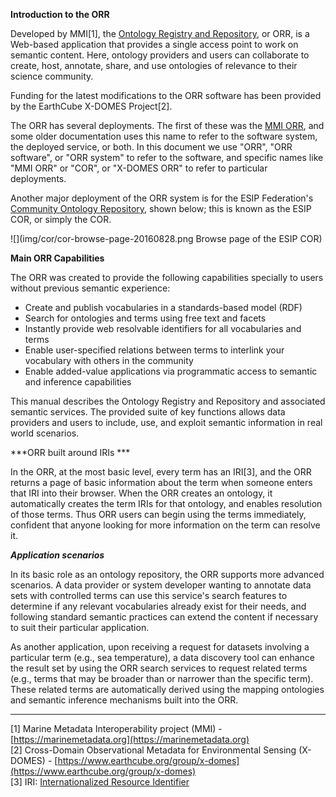 **Introduction to the ORR**

Developed by MMI[1], the [Ontology Registry and Repository](http://github.com/mmisw), or ORR, is a Web-based application 
that provides a single access point to work on semantic content. Here, ontology providers and users can collaborate 
to create, host, annotate, share, and use ontologies of relevance to their science community.

Funding for the latest modifications to the ORR software has been provided by the EarthCube X-DOMES Project[2].

The ORR has several deployments. The first of these was the [MMI ORR](https://mmisw.org), and some older 
documentation uses this name to refer to the software system, the deployed service, or both.
In this document we use "ORR", "ORR software", or "ORR system" to refer to the software, 
and specific names like "MMI ORR" or "COR", or "X-DOMES ORR" to refer to particular deployments.

Another major deployment of the ORR system is for the ESIP Federation's [Community Ontology
Repository](http://cor.esipfed.org), shown below; this is known as the ESIP COR, or simply the COR.

![](img/cor/cor-browse-page-20160828.png Browse page of the ESIP COR)

**Main ORR Capabilities**

The ORR was created to provide the following capabilities 
specially to users without previous semantic experience:

*   Create and publish vocabularies in a standards-based model (RDF)
*   Search for ontologies and terms using free text and facets
*   Instantly provide web resolvable identifiers for all vocabularies and terms
*   Enable user-specified relations between terms to interlink your vocabulary with others in the community
*   Enable added-value applications via programmatic access to semantic and inference capabilities 

This manual describes the Ontology Registry and Repository and associated semantic services. 
The provided suite of key functions allows data providers and users to include, use, and exploit
semantic information in real world scenarios.

***ORR built around IRIs *** 

In the ORR, at the most basic level, every term has an IRI[3], and the ORR returns a page of basic information about 
the term when someone enters that IRI into their browser. When the ORR creates an ontology,
it automatically creates the term IRIs for that ontology, and enables resolution of those terms. 
Thus ORR users can begin using the terms immediately, confident that anyone looking for more 
information on the term can resolve it.

***Application scenarios***

In its basic role as an ontology repository, the ORR supports more advanced scenarios.
A data provider or system developer wanting to annotate data sets with controlled terms
can use this service's search features to determine if any relevant vocabularies already exist
for their needs, and following standard semantic practices can extend the content if necessary
to suit their particular application. 

As another application, upon receiving a request for datasets involving a particular term 
(e.g., sea temperature), a data discovery tool can enhance the result set by using the 
ORR search services to request related terms (e.g., terms that may be broader than or 
narrower than the specific term). These related terms are automatically derived using 
the mapping ontologies and semantic inference mechanisms built into the ORR.

----

[1] Marine Metadata Interoperability project (MMI) - 
    [https://marinemetadata.org](https://marinemetadata.org)   
[2] Cross-Domain Observational Metadata for Environmental Sensing (X-DOMES) - 
    [https://www.earthcube.org/group/x-domes](https://www.earthcube.org/group/x-domes)   
[3] IRI: [Internationalized Resource Identifier](https://en.wikipedia.org/wiki/Internationalized_Resource_Identifier)
